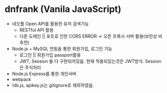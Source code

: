 # dnfrank (Vanila JavaScript)  
* 네오플 Open API를 활용한 유저 검색기능  
  * RESTful API 활용  
  * 다른 도메인 || 포트로 인한 CORS ERROR -> 오픈 프록시 서버 활용(보안상 비추천)  
* Node.js + MySQL 연동을 통한 회원가입, 로그인 기능  
  * 로그인 || 회원가입 passport활용  
  * JWT, Session 둘 다 구현되어있음. 현재 적용되있는것은 JWT방식. Session은 주석처리  
* Node.js Express를 통한 개인서버  
* webpack  
* !db.js, apikey.js는 gitignore로 제외하였음.
